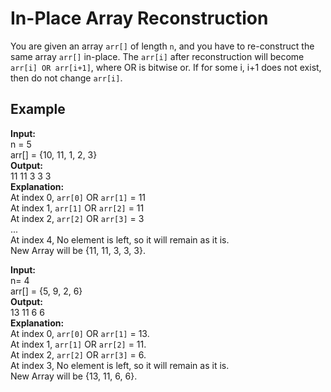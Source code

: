 # In-Place Array Reconstruction

You are given an array `arr[]` of length `n`, and you have to re-construct the same array `arr[]` in-place. The `arr[i]` after reconstruction will become `arr[i] OR arr[i+1]`, where OR is bitwise or. If for some i, i+1 does not exist, then do not change `arr[i]`.

## Example

**Input:**  
n = 5  
arr[] = {10, 11, 1, 2, 3}  
**Output:**  
11 11 3 3 3  
**Explanation:**  
At index 0, `arr[0]` OR `arr[1]` = 11  
At index 1, `arr[1]` OR `arr[2]` = 11  
At index 2, `arr[2]` OR `arr[3]` = 3  
...  
At index 4, No element is left, so it will remain as it is.  
New Array will be {11, 11, 3, 3, 3}.

**Input:**  
n= 4  
arr[] = {5, 9, 2, 6}   
**Output:**  
13 11 6 6  
**Explanation:**  
At index 0, `arr[0]` OR `arr[1]` = 13.  
At index 1, `arr[1]` OR `arr[2]` = 11.  
At index 2, `arr[2]` OR `arr[3]` = 6.  
At index 3, No element is left, so it will remain as it is.  
New Array will be {13, 11, 6, 6}.
